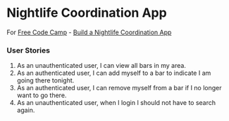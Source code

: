 # Nightlife Coordination App


For [Free Code Camp](http://freecodecamp.com) - [Build a Nightlife Coordination App](https://www.freecodecamp.com/challenges/build-a-nightlife-coordination-app)


### User Stories

1. As an unauthenticated user, I can view all bars in my area.
2. As an authenticated user, I can add myself to a bar to indicate I am going there tonight.
3. As an authenticated user, I can remove myself from a bar if I no longer want to go there.
4. As an unauthenticated user, when I login I should not have to search again.
